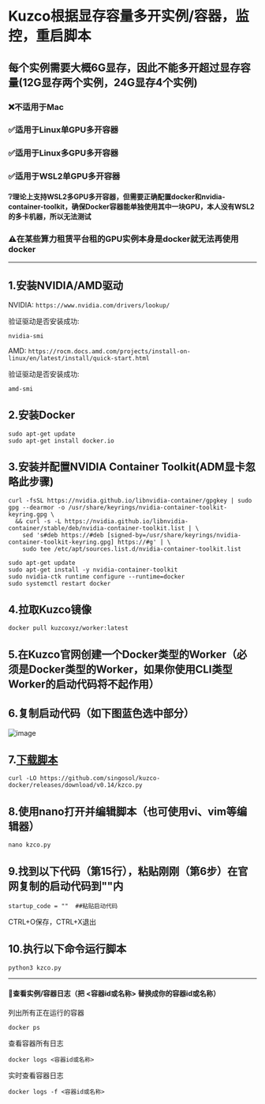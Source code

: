 # Kuzco根据显存容量多开实例/容器，监控，重启脚本

## 每个实例需要大概6G显存，因此不能多开超过显存容量(12G显存两个实例，24G显存4个实例)
### ❌️不适用于Mac
### ✅️适用于Linux单GPU多开容器 
### ✅️适用于Linux多GPU多开容器 
### ✅️适用于WSL2单GPU多开容器 
#### ❔理论上支持WSL2多GPU多开容器，但需要正确配置docker和nvidia-container-toolkit，确保Docker容器能单独使用其中一块GPU，本人没有WSL2的多卡机器，所以无法测试
### ⚠️在某些算力租赁平台租的GPU实例本身是docker就无法再使用docker

--------------------------------------------------------------------------------------------


## 1.安装NVIDIA/AMD驱动
NVIDIA:
`https://www.nvidia.com/drivers/lookup/`

验证驱动是否安装成功:
```
nvidia-smi
```

AMD:
`https://rocm.docs.amd.com/projects/install-on-linux/en/latest/install/quick-start.html`

验证驱动是否安装成功:

```
amd-smi
```
## 2.安装Docker
```
sudo apt-get update
sudo apt-get install docker.io
```
## 3.安装并配置NVIDIA Container Toolkit(ADM显卡忽略此步骤)
```
curl -fsSL https://nvidia.github.io/libnvidia-container/gpgkey | sudo gpg --dearmor -o /usr/share/keyrings/nvidia-container-toolkit-keyring.gpg \
  && curl -s -L https://nvidia.github.io/libnvidia-container/stable/deb/nvidia-container-toolkit.list | \
    sed 's#deb https://#deb [signed-by=/usr/share/keyrings/nvidia-container-toolkit-keyring.gpg] https://#g' | \
    sudo tee /etc/apt/sources.list.d/nvidia-container-toolkit.list
```
```
sudo apt-get update
sudo apt-get install -y nvidia-container-toolkit
sudo nvidia-ctk runtime configure --runtime=docker
sudo systemctl restart docker
```

## 4.拉取Kuzco镜像
```
docker pull kuzcoxyz/worker:latest
```
## 5.在Kuzco官网创建一个Docker类型的Worker（必须是Docker类型的Worker，如果你使用CLI类型Worker的启动代码将不起作用）
## 6.复制启动代码（如下图蓝色选中部分）
![image](https://github.com/user-attachments/assets/adbb25d5-31d9-4117-914b-7388006fda58)
## 7.[下载脚本](https://github.com/singosol/kuzco-docker/releases)
```
curl -LO https://github.com/singosol/kuzco-docker/releases/download/v0.14/kzco.py
```
## 8.使用nano打开并编辑脚本（也可使用vi、vim等编辑器）
```
nano kzco.py
```
## 9.找到以下代码（第15行），粘贴刚刚（第6步）在官网复制的启动代码到""内
`startup_code = ""  ##粘贴启动代码`

CTRL+O保存，CTRL+X退出
## 10.执行以下命令运行脚本
```
python3 kzco.py
```
------------------------------------------------------------------------------------------
#### 📄查看实例/容器日志（把 <容器id或名称> 替换成你的容器id或名称）
列出所有正在运行的容器
```
docker ps
```
查看容器所有日志
```
docker logs <容器id或名称>
```
实时查看容器日志
```
docker logs -f <容器id或名称>
```

